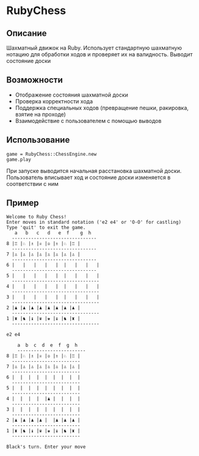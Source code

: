 # RubyChess

## Описание
Шахматный движок на Ruby. Использует стандартную шахматную нотацию для обработки ходов и проверяет их на валидность. Выводит состояние доски

## Возможности
- Отображение состояния шахматной доски
- Проверка корректности хода
- Поддержка специальных ходов (превращение пешки, ракировка, взятие на проходе)
- Взаимодействие с пользователем с помощью выводов

## Использование
    game = RubyChess::ChessEngine.new
    game.play
При запуске выводится начальная расстановка шахматной доски. Пользователь вписывает ход и состояние доски изменяется в соответствии с ним

## Пример

    Welcome to Ruby Chess!
    Enter moves in standard notation ('e2 e4' or 'O-O' for castling)
    Type 'quit' to exit the game.
       a   b   c   d   e  f    g  h
      -------------------------------
    8 |♖ |♘ |♗ |♕ |♔ |♗ |♘ |♖ |
      -------------------------------
    7 |♙ |♙ |♙ |♙ |♙ |♙ |♙ |♙ |
      -------------------------------
    6 |   |   |   |   |  |   |   |   |
      -------------------------------
    5 |   |   |   |   |  |   |   |   |
      --------------------------------
    4 |   |   |   |   |  |   |   |   |
      --------------------------------
    3 |   |   |   |   |  |   |   |   |
      --------------------------------
    2 |♟ |♟ |♟ |♟ |♟ |♟ |♟ |♟ |
      --------------------------------
    1 |♜ |♞ |♝ |♛ |♚ |♝ |♞ |♜ |
      --------------------------------
    
    e2 e4
    
        a  b  c  d  e  f  g  h
        -------------------------
    8 |♖ |♘ |♗ |♕ |♔ |♗ |♘ |♖ |
      -------------------------
    7 |♙ |♙ |♙ |♙ |♙ |♙ |♙ |♙ |
      -------------------------
    6 |  |  |  |  |  |  |  |  |
      -------------------------
    5 |  |  |  |  |  |  |  |  |
      -------------------------
    4 |  |  |  |  |♟ |  |  |  |
      -------------------------
    3 |  |  |  |  |  |  |  |  |
      -------------------------
    2 |♟ |♟ |♟ |♟ |  |♟ |♟ |♟ |
      -------------------------
    1 |♜ |♞ |♝ |♛ |♚ |♝ |♞ |♜ |
      -------------------------

    Black's turn. Enter your move

